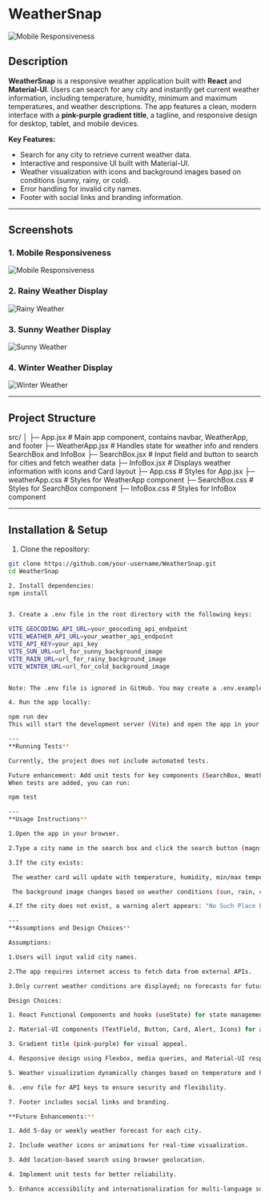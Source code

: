 # WeatherSnap
![Mobile Responsiveness](src/assets/MobileResponsiveness.png)

## Description
**WeatherSnap** is a responsive weather application built with **React** and **Material-UI**. Users can search for any city and instantly get current weather information, including temperature, humidity, minimum and maximum temperatures, and weather descriptions. The app features a clean, modern interface with a **pink-purple gradient title**, a tagline, and responsive design for desktop, tablet, and mobile devices.

**Key Features:**
- Search for any city to retrieve current weather data.
- Interactive and responsive UI built with Material-UI.
- Weather visualization with icons and background images based on conditions (sunny, rainy, or cold).
- Error handling for invalid city names.
- Footer with social links and branding information.

---
## Screenshots

### 1. Mobile Responsiveness
![Mobile Responsiveness](src/assets/MobileResponsiveness.png)

### 2. Rainy Weather Display
![Rainy Weather](src/assets/RainyWeather.png)

### 3. Sunny Weather Display
![Sunny Weather](src/assets/SunnyWeather.png)

### 4. Winter Weather Display
![Winter Weather](src/assets/WinterWeather.png)

---
## Project Structure
src/
│
├─ App.jsx # Main app component, contains navbar, WeatherApp, and footer
├─ WeatherApp.jsx # Handles state for weather info and renders SearchBox and InfoBox
├─ SearchBox.jsx # Input field and button to search for cities and fetch weather data
├─ InfoBox.jsx # Displays weather information with icons and Card layout
├─ App.css # Styles for App.jsx
├─ weatherApp.css # Styles for WeatherApp component
├─ SearchBox.css # Styles for SearchBox component
├─ InfoBox.css # Styles for InfoBox component




---

## Installation & Setup

1. Clone the repository:
```bash
git clone https://github.com/your-username/WeatherSnap.git
cd WeatherSnap

2. Install dependencies:
npm install


3. Create a .env file in the root directory with the following keys:

VITE_GEOCODING_API_URL=your_geocoding_api_endpoint
VITE_WEATHER_API_URL=your_weather_api_endpoint
VITE_API_KEY=your_api_key
VITE_SUN_URL=url_for_sunny_background_image
VITE_RAIN_URL=url_for_rainy_background_image
VITE_WINTER_URL=url_for_cold_background_image


Note: The .env file is ignored in GitHub. You may create a .env.example to show required variables.

4. Run the app locally:

npm run dev
This will start the development server (Vite) and open the app in your browser, typically at http://localhost:5173.

---
**Running Tests**

Currently, the project does not include automated tests.

Future enhancement: Add unit tests for key components (SearchBox, WeatherApp, InfoBox) using Jest or React Testing Library.
When tests are added, you can run:

npm test

---
**Usage Instructions**

1.Open the app in your browser.

2.Type a city name in the search box and click the search button (magnifying glass).

3.If the city exists:

 The weather card will update with temperature, humidity, min/max temperature, and description.

 The background image changes based on weather conditions (sun, rain, cold).

4.If the city does not exist, a warning alert appears: "No Such Place Exists!".

---
**Assumptions and Design Choices**

Assumptions:

1.Users will input valid city names.

2.The app requires internet access to fetch data from external APIs.

3.Only current weather conditions are displayed; no forecasts for future days.

Design Choices:

1. React Functional Components and hooks (useState) for state management.

2. Material-UI components (TextField, Button, Card, Alert, Icons) for a clean, modern UI.

3. Gradient title (pink-purple) for visual appeal.

4. Responsive design using Flexbox, media queries, and Material-UI responsive props.

5. Weather visualization dynamically changes based on temperature and humidity.

6. .env file for API keys to ensure security and flexibility.

7. Footer includes social links and branding.

**Future Enhancements:**

1. Add 5-day or weekly weather forecast for each city.

2. Include weather icons or animations for real-time visualization.

3. Add location-based search using browser geolocation.

4. Implement unit tests for better reliability.

5. Enhance accessibility and internationalization for multi-language support.
